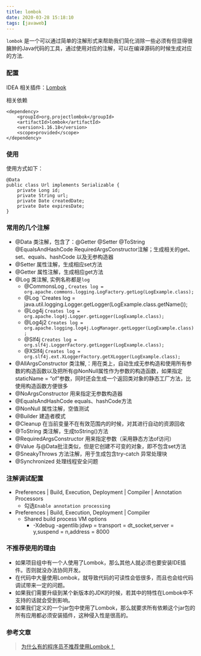 ```yaml
---
title: lombok
date: 2020-03-28 15:18:10
tags: [javaweb]
---
```


`lombok`  是一个可以通过简单的注解形式来帮助我们简化消除一些必须有但显得很臃肿的Java代码的工具，通过使用对应的注解，可以在编译源码的时候生成对应的方法.



### 配置

IDEA 相关插件：[Lombok](https://plugins.jetbrains.com/plugin/index?xmlId=Lombook%20Plugin)

相关依赖
```
<dependency>
	<groupId>org.projectlombok</groupId>
	<artifactId>lombok</artifactId>
	<version>1.16.18</version>
	<scope>provided</scope>
</dependency>
```


### 使用

使用方式如下：
```
@Data
public class Url implements Serializable {
    private Long id;
    private String url;
    private Date createdDate;
    private Date expiresDate;
}
```

### 常用的几个注解
+	@Data 类注解，包含了：@Getter @Setter @ToString @EqualsAndHashCode RequiredArgsConstructor注解；生成相关的get、set、equals、hashCode 以及无参构造器
+	@Setter 属性注解，生成相应set方法
+	@Getter 属性注解，生成相应get方法
+	@Log 类注解, 实例名称都是`log`
	+	@CommonsLog , `Creates log = org.apache.commons.logging.LogFactory.getLog(LogExample.class);`
	+	@Log `Creates log = java.util.logging.Logger.getLogger(LogExample.class.getName());
	+	@Log4j `Creates log = org.apache.log4j.Logger.getLogger(LogExample.class);`
	+	@Log4j2 `Creates log = org.apache.logging.log4j.LogManager.getLogger(LogExample.class);`
	+	@Slf4j `Creates log = org.slf4j.LoggerFactory.getLogger(LogExample.class);`
	+	@XSlf4j `Creates log = org.slf4j.ext.XLoggerFactory.getXLogger(LogExample.class);`
+	@AllArgsConstructor	类注解,：用在类上，自动生成无参构造和使用所有参数的构造函数以及把所有@NonNull属性作为参数的构造函数，如果指定staticName = “of”参数，同时还会生成一个返回类对象的静态工厂方法，比使用构造函数方便很多
+	@NoArgsConstructor 用来指定无参数构造器
+	@EqualsAndHashCode equals、hashCode方法
+	@NonNull 属性注解，空值测试
+	@Builder 建造者模式
+	@Cleanup 在当前变量不在有效范围内的时候，对其进行自动的资源回收
+	@ToString 类注解，生成toString()方法
+	@RequiredArgsConstructor  用来指定参数（采用静态方法of访问）
+	@Value 与@Data批注类似，但是它创建不可变的对象，即不包含set方法
+	@SneakyThrows 方法注解，用于生成包含try-catch 异常处理块
+	@Synchronized 处理线程安全问题



### 注解调试配置
-	Preferences | Build, Execution, Deployment | Compiler | Annotation Processors
	-	勾选`Enable annotation processing`
-	Preferences | Build, Execution, Deployment | Compiler 
	-	Shared build process VM options
		-	-Xdebug -agentlib:jdwp = transport = dt_socket,server = y,suspend = n,address = 8000


### 不推荐使用的理由
+	如果项目组中有一个人使用了Lombok，那么其他人就必须也要安装IDE插件。否则就没办法协同开发。
+	在代码中大量使用Lombok，就导致代码的可读性会低很多，而且也会给代码调试带来一定的问题。
+	如果我们需要升级到某个新版本的JDK的时候，若其中的特性在Lombok中不支持的话就会受到影响。
+	如果我们定义的一个jar包中使用了Lombok，那么就要求所有依赖这个jar包的所有应用都必须安装插件，这种侵入性是很高的。


### 参考文章
> [为什么有的程序员不推荐使用Lombok！](http://blog.itpub.net/69908877/viewspace-2676272/)
